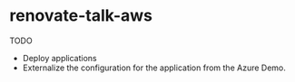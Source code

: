 # renovate-talk-aws

TODO 
- Deploy applications
- Externalize the configuration for the application from the Azure Demo. 